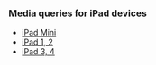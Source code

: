 ### Media queries for iPad devices

* [iPad Mini](media_queries_ipad_mini.css)
* [iPad 1, 2](media_queries_ipad_1_2.css)
* [iPad 3, 4](media_queries_ipad_3_4.css)